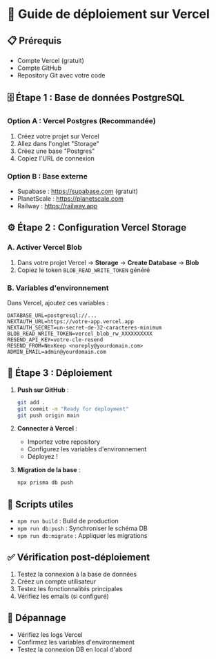 # 🚀 Guide de déploiement sur Vercel

## 📋 Prérequis
- Compte Vercel (gratuit)
- Compte GitHub
- Repository Git avec votre code

## 🗄️ Étape 1 : Base de données PostgreSQL

### Option A : Vercel Postgres (Recommandée)
1. Créez votre projet sur Vercel
2. Allez dans l'onglet "Storage" 
3. Créez une base "Postgres"
4. Copiez l'URL de connexion

### Option B : Base externe
- Supabase : https://supabase.com (gratuit)
- PlanetScale : https://planetscale.com
- Railway : https://railway.app

## ⚙️ Étape 2 : Configuration Vercel Storage

### A. Activer Vercel Blob
1. Dans votre projet Vercel → **Storage** → **Create Database** → **Blob**
2. Copiez le token `BLOB_READ_WRITE_TOKEN` généré

### B. Variables d'environnement

Dans Vercel, ajoutez ces variables :

```
DATABASE_URL=postgresql://...
NEXTAUTH_URL=https://votre-app.vercel.app
NEXTAUTH_SECRET=un-secret-de-32-caracteres-minimum
BLOB_READ_WRITE_TOKEN=vercel_blob_rw_XXXXXXXXXX
RESEND_API_KEY=votre-cle-resend
RESEND_FROM=NexKeep <noreply@yourdomain.com>
ADMIN_EMAIL=admin@yourdomain.com
```

## 🚀 Étape 3 : Déploiement

1. **Push sur GitHub** :
   ```bash
   git add .
   git commit -m "Ready for deployment"
   git push origin main
   ```

2. **Connecter à Vercel** :
   - Importez votre repository
   - Configurez les variables d'environnement
   - Déployez !

3. **Migration de la base** :
   ```bash
   npx prisma db push
   ```

## 🔧 Scripts utiles

- `npm run build` : Build de production
- `npm run db:push` : Synchroniser le schéma DB
- `npm run db:migrate` : Appliquer les migrations

## ✅ Vérification post-déploiement

1. Testez la connexion à la base de données
2. Créez un compte utilisateur
3. Testez les fonctionnalités principales
4. Vérifiez les emails (si configuré)

## 🐛 Dépannage

- Vérifiez les logs Vercel
- Confirmez les variables d'environnement
- Testez la connexion DB en local d'abord
